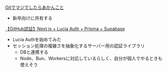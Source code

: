 [Gitでマジでしたらあかんこと](https://qiita.com/sotayamaz2/items/74d866de3c8edf09a124)
- 新卒向けに共有する

[【GitHub認証】Next.js + Lucia Auth + Prisma + Supabase](https://zenn.dev/r1013t/articles/next-lucia-prisma)
- Lucia Authを始めてみた
- セッション処理の複雑さを抽象化するサーバー用の認証ライブラリ
	- DBと連携する
	- Node、Bun、Workersに対応しているらしく、自分が個人でやるときも使えそう
